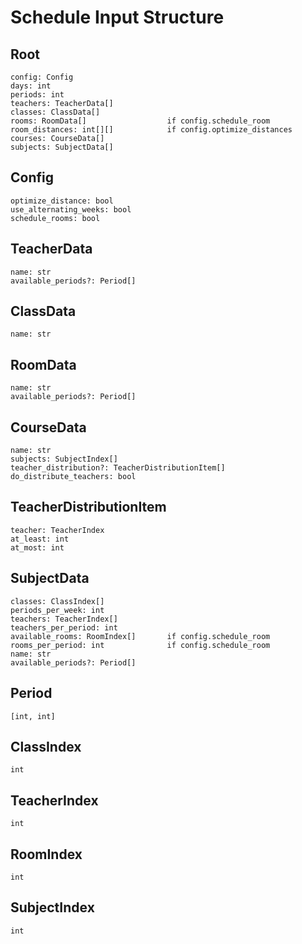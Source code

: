 # Schedule Input Structure

## Root

```
config: Config
days: int
periods: int
teachers: TeacherData[]
classes: ClassData[]
rooms: RoomData[]                  if config.schedule_room
room_distances: int[][]            if config.optimize_distances
courses: CourseData[]
subjects: SubjectData[]
```

## Config

```
optimize_distance: bool
use_alternating_weeks: bool
schedule_rooms: bool
```

## TeacherData

```
name: str
available_periods?: Period[]
```

## ClassData

```
name: str
```

## RoomData

```
name: str
available_periods?: Period[]
```

## CourseData

```
name: str
subjects: SubjectIndex[]
teacher_distribution?: TeacherDistributionItem[]
do_distribute_teachers: bool
```

## TeacherDistributionItem

```
teacher: TeacherIndex
at_least: int
at_most: int
```

## SubjectData

```
classes: ClassIndex[]
periods_per_week: int
teachers: TeacherIndex[]
teachers_per_period: int
available_rooms: RoomIndex[]       if config.schedule_room
rooms_per_period: int              if config.schedule_room
name: str
available_periods?: Period[]
```

## Period

`[int, int]`

## ClassIndex

`int`

## TeacherIndex

`int`

## RoomIndex

`int`

## SubjectIndex

`int`
